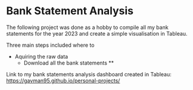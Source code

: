 # Bank Statement Analysis

The following project was done as a hobby to compile all my bank statements for the year 2023 and create a simple visualisation in Tableau.

Three main steps included where to 
* Aquiring the raw data
  * Download all the bank statements
  **
  

Link to my bank statements analysis dashboard created in Tableau:
https://gavman95.github.io/personal-projects/
